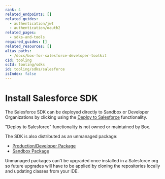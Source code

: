 ```yaml
---
rank: 4
related_endpoints: []
related_guides:
  - authentication/jwt
  - authentication/oauth2
related_pages:
  - sdks-and-tools
required_guides: []
related_resources: []
alias_paths:
  - /docs/box-for-salesforce-developer-toolkit
cId: tooling
scId: tooling/sdks
id: tooling/sdks/salesforce
isIndex: false
---
```

# Install Salesforce SDK

The Salesforce SDK can be deployed directly to Sandbox or Developer Organizations by clicking using the [Deploy to Salesforce][deploy_salesforce] functionality.

<Message type="notice">

"Deploy to Salesforce" functionality is not owned or maintained by Box.

</Message>

The SDK is also distributed as an unmanaged package:

* [Production/Developer Package][salesforce_pkg_prod]
* [Sandbox Package][salesforce_pkg_sandbox]

<Message type="warning">

Unmanaged packages can't be upgraded once installed in a Salesforce org so future upgrades will have to be applied by cloning the repositories locally and updating classes from your IDE.

</Message>

[deploy_salesforce]: https://githubsfdeploy.herokuapp.com/?owner=box&repo=box-salesforce-sdk

[salesforce_pkg_prod]: https://cloud.box.com/Box-Apex-SDK

[salesforce_pkg_sandbox]: https://cloud.box.com/Box-Apex-SDK-Sandbox
